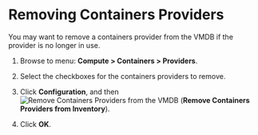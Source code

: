 # Removing Containers Providers

You may want to remove a containers provider from the VMDB if the
provider is no longer in use.

1.  Browse to menu: **Compute > Containers > Providers**.

2.  Select the checkboxes for the containers providers to remove.

3.  Click **Configuration**, and
    then ![Remove Containers Providers from the VMDB](../images/2098.png)
    (**Remove Containers Providers from Inventory**).

4.  Click **OK**.
